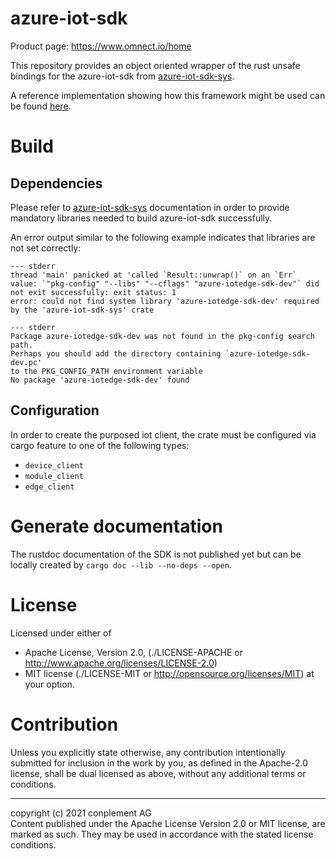 # azure-iot-sdk
Product page: https://www.omnect.io/home

This repository provides an object oriented wrapper of the rust unsafe bindings for the azure-iot-sdk from [azure-iot-sdk-sys](https://github.com/omnect/azure-iot-sdk-sys.git).

A reference implementation showing how this framework might be used can be found [here](https://github.com/omnect/iot-client-template-rs).

# Build

## Dependencies
Please refer to [azure-iot-sdk-sys](https://github.com/omnect/azure-iot-sdk-sys/blob/main/README.md) documentation in order to provide mandatory libraries needed to build azure-iot-sdk successfully.

An error output similar to the following example indicates that libraries are not set correctly:
```
--- stderr
thread 'main' panicked at 'called `Result::unwrap()` on an `Err` value: `"pkg-config" "--libs" "--cflags" "azure-iotedge-sdk-dev"` did not exit successfully: exit status: 1
error: could not find system library 'azure-iotedge-sdk-dev' required by the 'azure-iot-sdk-sys' crate

--- stderr
Package azure-iotedge-sdk-dev was not found in the pkg-config search path.
Perhaps you should add the directory containing `azure-iotedge-sdk-dev.pc'
to the PKG_CONFIG_PATH environment variable
No package 'azure-iotedge-sdk-dev' found
```

## Configuration

In order to create the purposed iot client, the crate must be configured via cargo feature to one of the following types:
- `device_client`
- `module_client`
- `edge_client`

# Generate documentation

The rustdoc documentation of the SDK is not published yet but can be locally created by `cargo doc --lib --no-deps --open`.

# License

Licensed under either of
* Apache License, Version 2.0, (./LICENSE-APACHE or <http://www.apache.org/licenses/LICENSE-2.0>)
* MIT license (./LICENSE-MIT or <http://opensource.org/licenses/MIT>)
at your option.

# Contribution

Unless you explicitly state otherwise, any contribution intentionally
submitted for inclusion in the work by you, as defined in the Apache-2.0
license, shall be dual licensed as above, without any additional terms or
conditions.

---

copyright (c) 2021 conplement AG<br>
Content published under the Apache License Version 2.0 or MIT license, are marked as such. They may be used in accordance with the stated license conditions.
